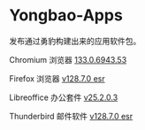 # Yongbao-Apps
发布通过勇豹构建出来的应用软件包。

Chromium 浏览器 [133.0.6943.53](https://github.com/YongbaoOS/Yongbao-Apps/releases/download/2025.2.8/chromium-133.0.6943.53-linux-loongarch64.tar.xz)

Firefox 浏览器 [v128.7.0 esr](https://github.com/YongbaoOS/Yongbao-Apps/releases/download/2025.2.8/firefox-128.7.0.zh-CN.linux-loongarch64.tar.bz2)

Libreoffice 办公套件 [v25.2.0.3](https://github.com/YongbaoOS/Yongbao-Apps/releases/download/2025.2.8/libreoffice-25.2.0.3-loongarch64.tar.xz)

Thunderbird 邮件软件 [v128.7.0 esr](https://github.com/YongbaoOS/Yongbao-Apps/releases/download/2025.2.8/thunderbird-128.7.0.zh-CN.linux-loongarch64.tar.bz2)
